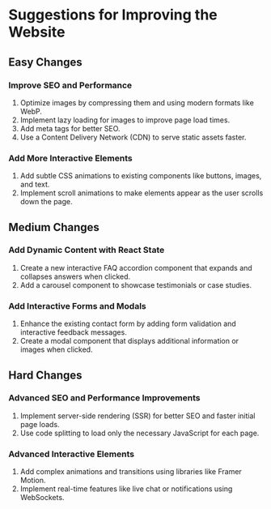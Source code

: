 # Suggestions for Improving the Website

## Easy Changes

### Improve SEO and Performance
1. Optimize images by compressing them and using modern formats like WebP.
2. Implement lazy loading for images to improve page load times.
3. Add meta tags for better SEO.
4. Use a Content Delivery Network (CDN) to serve static assets faster.

### Add More Interactive Elements
1. Add subtle CSS animations to existing components like buttons, images, and text.
2. Implement scroll animations to make elements appear as the user scrolls down the page.

## Medium Changes

### Add Dynamic Content with React State
1. Create a new interactive FAQ accordion component that expands and collapses answers when clicked.
2. Add a carousel component to showcase testimonials or case studies.

### Add Interactive Forms and Modals
1. Enhance the existing contact form by adding form validation and interactive feedback messages.
2. Create a modal component that displays additional information or images when clicked.

## Hard Changes

### Advanced SEO and Performance Improvements
1. Implement server-side rendering (SSR) for better SEO and faster initial page loads.
2. Use code splitting to load only the necessary JavaScript for each page.

### Advanced Interactive Elements
1. Add complex animations and transitions using libraries like Framer Motion.
2. Implement real-time features like live chat or notifications using WebSockets.
